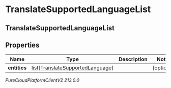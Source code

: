 # TranslateSupportedLanguageList

## TranslateSupportedLanguageList

## Properties

|Name | Type | Description | Notes|
|------------ | ------------- | ------------- | -------------|
| **entities** | [list[TranslateSupportedLanguage]](TranslateSupportedLanguage) |  | [optional] |



_PureCloudPlatformClientV2 213.0.0_
